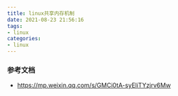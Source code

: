 ```yaml
---
title: linux共享内存机制
date: 2021-08-23 21:56:16
tags:
- linux
categories:
- linux
---
```


### 参考文档

- https://mp.weixin.qq.com/s/GMCi0tA-syEliTYzjrv6Mw

